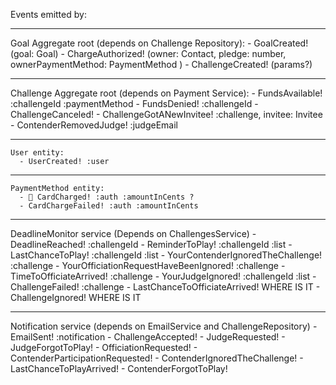 Events emitted by:

----------------------------
  Goal Aggregate root (depends on Challenge Repository):
    - GoalCreated! (goal: Goal)
    - ChargeAuthorized! (owner: Contact, pledge: number, ownerPaymentMethod: PaymentMethod )
    - ChallengeCreated! (params?)


----------------------------
  Challenge Aggregate root (depends on Payment Service):
    - FundsAvailable! :challengeId :paymentMethod
    - FundsDenied! :challengeId
    - ChallengeCanceled!
    - ChallengeGotANewInvitee! :challenge, invitee: Invitee
    - ContenderRemovedJudge! :judgeEmail

----------------------------
    User entity:
      - UserCreated! :user

----------------------------
    PaymentMethod entity:
      - 📧 CardCharged! :auth :amountInCents ?
      - CardChargeFailed! :auth :amountInCents 
  

  ----------------------------
  DeadlineMonitor service (Depends on ChallengesService)
    - DeadlineReached! :challengeId
    - ReminderToPlay! :challengeId :list
    - LastChanceToPlay! :challengeId :list
    - YourContenderIgnoredTheChallenge! :challenge
    - YourOfficiationRequestHaveBeenIgnored! :challenge
    - TimeToOfficiateArrived! :challenge
    - YourJudgeIgnored! :challengeId :list
    - ChallengeFailed! :challenge
    - LastChanceToOfficiateArrived! WHERE IS IT
    - ChallengeIgnored! WHERE IS IT


----------------------------
  Notification service (depends on EmailService
    and ChallengeRepository)
    - EmailSent! :notification
    - ChallengeAccepted!
    - JudgeRequested!
    - JudgeForgotToPlay!
    - OfficiationRequested!
    - ContenderParticipationRequested!
    - ContenderIgnoredTheChallenge!
    - LastChanceToPlayArrived!
    - ContenderForgotToPlay!